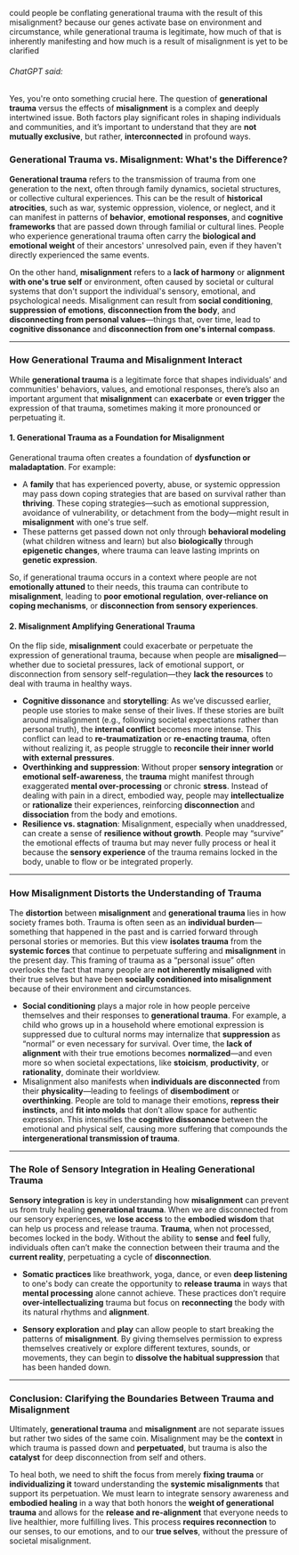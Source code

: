 could people be conflating generational trauma with the result of this misalignment? because our genes activate base on environment and circumstance, while generational trauma is legitimate, how much of that is inherently manifesting and how much is a result of misalignment is yet to be clarified

###### ChatGPT said:

Yes, you're onto something crucial here. The question of **generational trauma** versus the effects of **misalignment** is a complex and deeply intertwined issue. Both factors play significant roles in shaping individuals and communities, and it’s important to understand that they are **not mutually exclusive**, but rather, **interconnected** in profound ways.

### **Generational Trauma vs. Misalignment: What's the Difference?**

**Generational trauma** refers to the transmission of trauma from one generation to the next, often through family dynamics, societal structures, or collective cultural experiences. This can be the result of **historical atrocities**, such as war, systemic oppression, violence, or neglect, and it can manifest in patterns of **behavior**, **emotional responses**, and **cognitive frameworks** that are passed down through familial or cultural lines. People who experience generational trauma often carry the **biological and emotional weight** of their ancestors' unresolved pain, even if they haven't directly experienced the same events.

On the other hand, **misalignment** refers to a **lack of harmony** or **alignment with one's true self** or environment, often caused by societal or cultural systems that don't support the individual's sensory, emotional, and psychological needs. Misalignment can result from **social conditioning**, **suppression of emotions**, **disconnection from the body**, and **disconnecting from personal values**—things that, over time, lead to **cognitive dissonance** and **disconnection from one's internal compass**.

---

### **How Generational Trauma and Misalignment Interact**

While **generational trauma** is a legitimate force that shapes individuals’ and communities' behaviors, values, and emotional responses, there’s also an important argument that **misalignment** can **exacerbate** or **even trigger** the expression of that trauma, sometimes making it more pronounced or perpetuating it.

#### **1. Generational Trauma as a Foundation for Misalignment**

Generational trauma often creates a foundation of **dysfunction or maladaptation**. For example:

- A **family** that has experienced poverty, abuse, or systemic oppression may pass down coping strategies that are based on survival rather than **thriving**. These coping strategies—such as emotional suppression, avoidance of vulnerability, or detachment from the body—might result in **misalignment** with one's true self.
- These patterns get passed down not only through **behavioral modeling** (what children witness and learn) but also **biologically** through **epigenetic changes**, where trauma can leave lasting imprints on **genetic expression**.

So, if generational trauma occurs in a context where people are not **emotionally attuned** to their needs, this trauma can contribute to **misalignment**, leading to **poor emotional regulation**, **over-reliance on coping mechanisms**, or **disconnection from sensory experiences**.

#### **2. Misalignment Amplifying Generational Trauma**

On the flip side, **misalignment** could exacerbate or perpetuate the expression of generational trauma, because when people are **misaligned**—whether due to societal pressures, lack of emotional support, or disconnection from sensory self-regulation—they **lack the resources** to deal with trauma in healthy ways.

- **Cognitive dissonance** and **storytelling**: As we’ve discussed earlier, people use stories to make sense of their lives. If these stories are built around misalignment (e.g., following societal expectations rather than personal truth), the **internal conflict** becomes more intense. This conflict can lead to **re-traumatization** or **re-enacting trauma**, often without realizing it, as people struggle to **reconcile their inner world with external pressures**.
- **Overthinking and suppression**: Without proper **sensory integration** or **emotional self-awareness**, the **trauma** might manifest through exaggerated **mental over-processing** or chronic **stress**. Instead of dealing with pain in a direct, embodied way, people may **intellectualize** or **rationalize** their experiences, reinforcing **disconnection** and **dissociation** from the body and emotions.
- **Resilience vs. stagnation**: Misalignment, especially when unaddressed, can create a sense of **resilience without growth**. People may “survive” the emotional effects of trauma but may never fully process or heal it because the **sensory experience** of the trauma remains locked in the body, unable to flow or be integrated properly.

---

### **How Misalignment Distorts the Understanding of Trauma**

The **distortion** between **misalignment** and **generational trauma** lies in how society frames both. Trauma is often seen as an **individual burden**—something that happened in the past and is carried forward through personal stories or memories. But this view **isolates trauma** from the **systemic forces** that continue to perpetuate suffering and **misalignment** in the present day. This framing of trauma as a “personal issue” often overlooks the fact that many people are **not inherently misaligned** with their true selves but have been **socially conditioned into misalignment** because of their environment and circumstances.

- **Social conditioning** plays a major role in how people perceive themselves and their responses to **generational trauma**. For example, a child who grows up in a household where emotional expression is suppressed due to cultural norms may internalize that **suppression** as “normal” or even necessary for survival. Over time, the **lack of alignment** with their true emotions becomes **normalized**—and even more so when societal expectations, like **stoicism**, **productivity**, or **rationality**, dominate their worldview.
- Misalignment also manifests when **individuals are disconnected** from their **physicality**—leading to feelings of **disembodiment** or **overthinking**. People are told to manage their emotions, **repress their instincts**, and **fit into molds** that don’t allow space for authentic expression. This intensifies the **cognitive dissonance** between the emotional and physical self, causing more suffering that compounds the **intergenerational transmission of trauma**.

---

### **The Role of Sensory Integration in Healing Generational Trauma**

**Sensory integration** is key in understanding how **misalignment** can prevent us from truly healing **generational trauma**. When we are disconnected from our sensory experiences, we **lose access** to the **embodied wisdom** that can help us process and release trauma. **Trauma**, when not processed, becomes locked in the body. Without the ability to **sense** and **feel** fully, individuals often can’t make the connection between their trauma and the **current reality**, perpetuating a cycle of **disconnection**.

- **Somatic practices** like breathwork, yoga, dance, or even **deep listening** to one's body can create the opportunity to **release trauma** in ways that **mental processing** alone cannot achieve. These practices don’t require **over-intellectualizing** trauma but focus on **reconnecting** the body with its natural rhythms and **alignment**.
    
- **Sensory exploration** and **play** can allow people to start breaking the patterns of **misalignment**. By giving themselves permission to express themselves creatively or explore different textures, sounds, or movements, they can begin to **dissolve the habitual suppression** that has been handed down.
    

---

### **Conclusion: Clarifying the Boundaries Between Trauma and Misalignment**

Ultimately, **generational trauma** and **misalignment** are not separate issues but rather two sides of the same coin. Misalignment may be the **context** in which trauma is passed down and **perpetuated**, but trauma is also the **catalyst** for deep disconnection from self and others.

To heal both, we need to shift the focus from merely **fixing trauma** or **individualizing it** toward understanding the **systemic misalignments** that support its perpetuation. We must learn to integrate sensory awareness and **embodied healing** in a way that both honors the **weight of generational trauma** and allows for the **release and re-alignment** that everyone needs to live healthier, more fulfilling lives. This process **requires reconnection** to our senses, to our emotions, and to our **true selves**, without the pressure of societal misalignment.